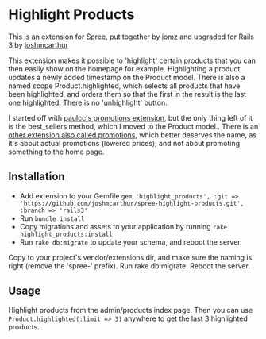 # Highlight Products

This is an extension for [Spree][1], put together by [jomz][2] and upgraded for Rails 3 by [joshmcarthur][5]

This extension makes it possible to 'highlight' certain products that you can then easily show on the homepage for example. Highlighting a product updates a newly added timestamp on the Product model. There is also a named scope Product.highlighted, which selects all products that have been highlighted, and orders them so that the first in the result is the last one highlighted. There is no 'unhighlight' button.

I started off with [paulcc's promotions extension][3], but the only thing left of it is the best\_sellers method, which I moved to the Product model..
There is an [other extension also called promotions][4], which better deserves the name, as it's about actual promotions (lowered prices), and not about promoting something to the home page.

## Installation
* Add extension to your Gemfile `gem 'highlight_products', :git => 'https://github.com/joshmcarthur/spree-highlight-products.git', :branch => 'rails3'`
* Run `bundle install`
* Copy migrations and assets to your application by running `rake highlight_products:install`
* Run `rake db:migrate` to update your schema, and reboot the server.

Copy to your project's vendor/extensions dir, and make sure the naming is right (remove the 'spree-' prefix).
Run rake db:migrate.
Reboot the server.

[1]: http://spreecommerce.com/ "Spree: Open Source E-Commerce for Ruby on Rails"
[2]: http://hardcoreforkingaction.com "Hard-core forking action: a low frequency, web-tech blog by Benny Degezelle"
[3]: http://github.com/paulcc/spree-promotions/network "Promotions extension by Paul Callaghan"
[4]: http://ext.spreecommerce.com/extensions/46-promotions "Promotions extension by Marcin Raczkowski"
[5]: http://www.github.com/joshmcarthur

## Usage

Highlight products from the admin/products index page. Then you can use <code>Product.highlighted(:limit => 3)</code> anywhere to get the last 3 highlighted products.

